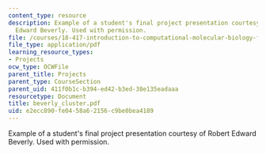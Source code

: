 ```yaml
---
content_type: resource
description: Example of a student's final project presentation courtesy of Robert
  Edward Beverly. Used with permission.
file: /courses/18-417-introduction-to-computational-molecular-biology-fall-2004/e2ecc890fe0458a62156c9be0bea4189_beverly_cluster.pdf
file_type: application/pdf
learning_resource_types:
- Projects
ocw_type: OCWFile
parent_title: Projects
parent_type: CourseSection
parent_uid: 411f0b1c-b394-ed42-b3ed-38e135eadaaa
resourcetype: Document
title: beverly_cluster.pdf
uid: e2ecc890-fe04-58a6-2156-c9be0bea4189
---
```

Example of a student's final project presentation courtesy of Robert Edward Beverly. Used with permission.

